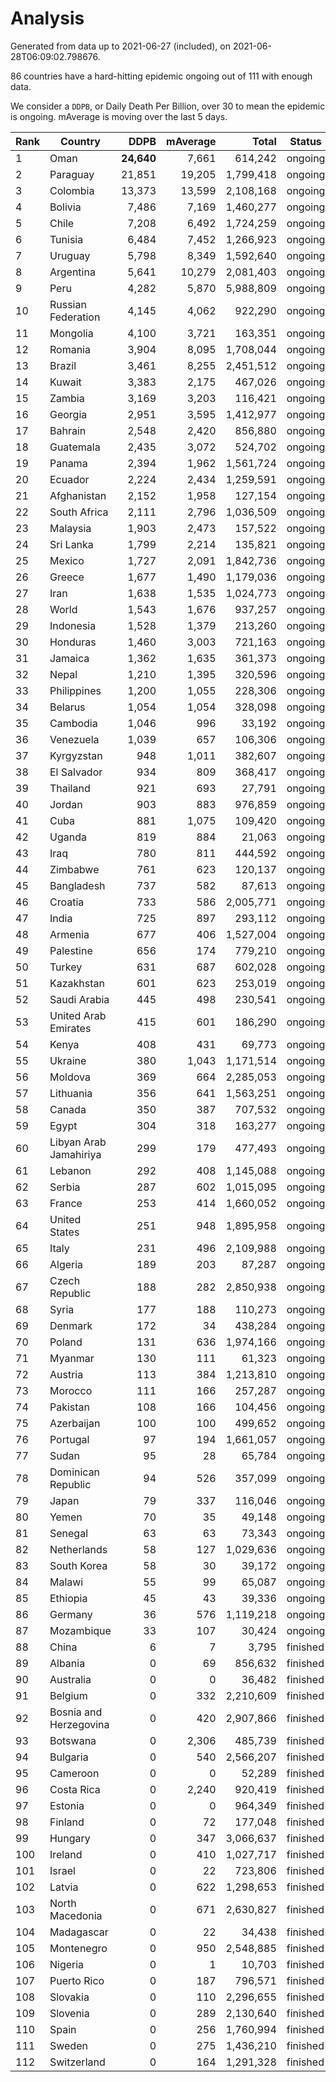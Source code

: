 
# Analysis

Generated from data up to 2021-06-27 (included), on 2021-06-28T06:09:02.798676.

86 countries have a hard-hitting epidemic ongoing out of 111 with enough data.

We consider a `DDPB`, or Daily Death Per Billion, over 30 to mean the epidemic is ongoing.
mAverage is moving over the last 5 days.


| Rank | Country | DDPB | mAverage | Total | Status |
|------|---------|-----:|---------:|------:|--------|
| 1 | Oman | **24,640** | 7,661 | 614,242 | ongoing |
| 2 | Paraguay | 21,851 | 19,205 | 1,799,418 | ongoing |
| 3 | Colombia | 13,373 | 13,599 | 2,108,168 | ongoing |
| 4 | Bolivia | 7,486 | 7,169 | 1,460,277 | ongoing |
| 5 | Chile | 7,208 | 6,492 | 1,724,259 | ongoing |
| 6 | Tunisia | 6,484 | 7,452 | 1,266,923 | ongoing |
| 7 | Uruguay | 5,798 | 8,349 | 1,592,640 | ongoing |
| 8 | Argentina | 5,641 | 10,279 | 2,081,403 | ongoing |
| 9 | Peru | 4,282 | 5,870 | 5,988,809 | ongoing |
| 10 | Russian Federation | 4,145 | 4,062 | 922,290 | ongoing |
| 11 | Mongolia | 4,100 | 3,721 | 163,351 | ongoing |
| 12 | Romania | 3,904 | 8,095 | 1,708,044 | ongoing |
| 13 | Brazil | 3,461 | 8,255 | 2,451,512 | ongoing |
| 14 | Kuwait | 3,383 | 2,175 | 467,026 | ongoing |
| 15 | Zambia | 3,169 | 3,203 | 116,421 | ongoing |
| 16 | Georgia | 2,951 | 3,595 | 1,412,977 | ongoing |
| 17 | Bahrain | 2,548 | 2,420 | 856,880 | ongoing |
| 18 | Guatemala | 2,435 | 3,072 | 524,702 | ongoing |
| 19 | Panama | 2,394 | 1,962 | 1,561,724 | ongoing |
| 20 | Ecuador | 2,224 | 2,434 | 1,259,591 | ongoing |
| 21 | Afghanistan | 2,152 | 1,958 | 127,154 | ongoing |
| 22 | South Africa | 2,111 | 2,796 | 1,036,509 | ongoing |
| 23 | Malaysia | 1,903 | 2,473 | 157,522 | ongoing |
| 24 | Sri Lanka | 1,799 | 2,214 | 135,821 | ongoing |
| 25 | Mexico | 1,727 | 2,091 | 1,842,736 | ongoing |
| 26 | Greece | 1,677 | 1,490 | 1,179,036 | ongoing |
| 27 | Iran | 1,638 | 1,535 | 1,024,773 | ongoing |
| 28 | World | 1,543 | 1,676 | 937,257 | ongoing |
| 29 | Indonesia | 1,528 | 1,379 | 213,260 | ongoing |
| 30 | Honduras | 1,460 | 3,003 | 721,163 | ongoing |
| 31 | Jamaica | 1,362 | 1,635 | 361,373 | ongoing |
| 32 | Nepal | 1,210 | 1,395 | 320,596 | ongoing |
| 33 | Philippines | 1,200 | 1,055 | 228,306 | ongoing |
| 34 | Belarus | 1,054 | 1,054 | 328,098 | ongoing |
| 35 | Cambodia | 1,046 | 996 | 33,192 | ongoing |
| 36 | Venezuela | 1,039 | 657 | 106,306 | ongoing |
| 37 | Kyrgyzstan | 948 | 1,011 | 382,607 | ongoing |
| 38 | El Salvador | 934 | 809 | 368,417 | ongoing |
| 39 | Thailand | 921 | 693 | 27,791 | ongoing |
| 40 | Jordan | 903 | 883 | 976,859 | ongoing |
| 41 | Cuba | 881 | 1,075 | 109,420 | ongoing |
| 42 | Uganda | 819 | 884 | 21,063 | ongoing |
| 43 | Iraq | 780 | 811 | 444,592 | ongoing |
| 44 | Zimbabwe | 761 | 623 | 120,137 | ongoing |
| 45 | Bangladesh | 737 | 582 | 87,613 | ongoing |
| 46 | Croatia | 733 | 586 | 2,005,771 | ongoing |
| 47 | India | 725 | 897 | 293,112 | ongoing |
| 48 | Armenia | 677 | 406 | 1,527,004 | ongoing |
| 49 | Palestine | 656 | 174 | 779,210 | ongoing |
| 50 | Turkey | 631 | 687 | 602,028 | ongoing |
| 51 | Kazakhstan | 601 | 623 | 253,019 | ongoing |
| 52 | Saudi Arabia | 445 | 498 | 230,541 | ongoing |
| 53 | United Arab Emirates | 415 | 601 | 186,290 | ongoing |
| 54 | Kenya | 408 | 431 | 69,773 | ongoing |
| 55 | Ukraine | 380 | 1,043 | 1,171,514 | ongoing |
| 56 | Moldova | 369 | 664 | 2,285,053 | ongoing |
| 57 | Lithuania | 356 | 641 | 1,563,251 | ongoing |
| 58 | Canada | 350 | 387 | 707,532 | ongoing |
| 59 | Egypt | 304 | 318 | 163,277 | ongoing |
| 60 | Libyan Arab Jamahiriya | 299 | 179 | 477,493 | ongoing |
| 61 | Lebanon | 292 | 408 | 1,145,088 | ongoing |
| 62 | Serbia | 287 | 602 | 1,015,095 | ongoing |
| 63 | France | 253 | 414 | 1,660,052 | ongoing |
| 64 | United States | 251 | 948 | 1,895,958 | ongoing |
| 65 | Italy | 231 | 496 | 2,109,988 | ongoing |
| 66 | Algeria | 189 | 203 | 87,287 | ongoing |
| 67 | Czech Republic | 188 | 282 | 2,850,938 | ongoing |
| 68 | Syria | 177 | 188 | 110,273 | ongoing |
| 69 | Denmark | 172 | 34 | 438,284 | ongoing |
| 70 | Poland | 131 | 636 | 1,974,166 | ongoing |
| 71 | Myanmar | 130 | 111 | 61,323 | ongoing |
| 72 | Austria | 113 | 384 | 1,213,810 | ongoing |
| 73 | Morocco | 111 | 166 | 257,287 | ongoing |
| 74 | Pakistan | 108 | 166 | 104,456 | ongoing |
| 75 | Azerbaijan | 100 | 100 | 499,652 | ongoing |
| 76 | Portugal | 97 | 194 | 1,661,057 | ongoing |
| 77 | Sudan | 95 | 28 | 65,784 | ongoing |
| 78 | Dominican Republic | 94 | 526 | 357,099 | ongoing |
| 79 | Japan | 79 | 337 | 116,046 | ongoing |
| 80 | Yemen | 70 | 35 | 49,148 | ongoing |
| 81 | Senegal | 63 | 63 | 73,343 | ongoing |
| 82 | Netherlands | 58 | 127 | 1,029,636 | ongoing |
| 83 | South Korea | 58 | 30 | 39,172 | ongoing |
| 84 | Malawi | 55 | 99 | 65,087 | ongoing |
| 85 | Ethiopia | 45 | 43 | 39,336 | ongoing |
| 86 | Germany | 36 | 576 | 1,119,218 | ongoing |
| 87 | Mozambique | 33 | 107 | 30,424 | ongoing |
| 88 | China | 6 | 7 | 3,795 | finished |
| 89 | Albania | 0 | 69 | 856,632 | finished |
| 90 | Australia | 0 | 0 | 36,482 | finished |
| 91 | Belgium | 0 | 332 | 2,210,609 | finished |
| 92 | Bosnia and Herzegovina | 0 | 420 | 2,907,866 | finished |
| 93 | Botswana | 0 | 2,306 | 485,739 | finished |
| 94 | Bulgaria | 0 | 540 | 2,566,207 | finished |
| 95 | Cameroon | 0 | 0 | 52,289 | finished |
| 96 | Costa Rica | 0 | 2,240 | 920,419 | finished |
| 97 | Estonia | 0 | 0 | 964,349 | finished |
| 98 | Finland | 0 | 72 | 177,048 | finished |
| 99 | Hungary | 0 | 347 | 3,066,637 | finished |
| 100 | Ireland | 0 | 410 | 1,027,717 | finished |
| 101 | Israel | 0 | 22 | 723,806 | finished |
| 102 | Latvia | 0 | 622 | 1,298,653 | finished |
| 103 | North Macedonia | 0 | 671 | 2,630,827 | finished |
| 104 | Madagascar | 0 | 22 | 34,438 | finished |
| 105 | Montenegro | 0 | 950 | 2,548,885 | finished |
| 106 | Nigeria | 0 | 1 | 10,703 | finished |
| 107 | Puerto Rico | 0 | 187 | 796,571 | finished |
| 108 | Slovakia | 0 | 110 | 2,296,655 | finished |
| 109 | Slovenia | 0 | 289 | 2,130,640 | finished |
| 110 | Spain | 0 | 256 | 1,760,994 | finished |
| 111 | Sweden | 0 | 275 | 1,436,210 | finished |
| 112 | Switzerland | 0 | 164 | 1,291,328 | finished |

